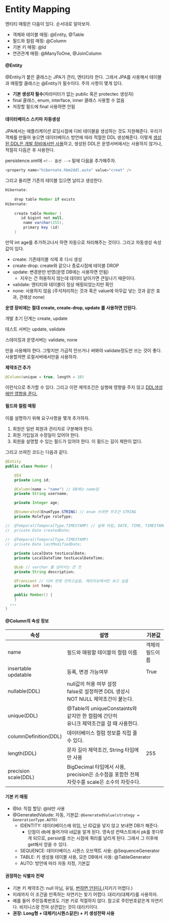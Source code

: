 # Entity Mapping



엔티티 매핑은 다음이 있다. 순서대로 알아보자.

- 객체와 테이블 매핑: @Entity, @Table
- 필드와 컬럼 매핑: @Column
- 기본 키 매핑: @Id
- 연관관계 매핑: @ManyToOne, @JoinColumn



#### @Entity

@Entity가 붙은 클래스는 JPA가 관리, 엔티티라 한다. 그래서 JPA를 사용해서 테이블과 매핑할 클래스는 @Entity가 필수이다. 주의 사항이 몇개 있다.

- **기본 생성자 필수**(파라미터가 없는 public 혹은 protectec 생성자)
- final 클래스, enum, interface, inner 클래스 사용할 수 없음
- 저장할 필드에 final 사용하면 안됨



#### 데이터베이스 스키마 자동생성

JPA에서는 애플리케이션 로딩시점에 디비 테이블을 생성하는 것도 지원해준다. 우리가 객체를 만들어 놓으면 데이터베이스 방언에 따라 적절한 DDL 생성해준다. 이렇게 <u>생성된 DDL은 개발 장비에서만 사용</u>하고, 생성된 DDL은 운영서버에서는 사용하지 않거나, 적절히 다듬은 후 사용한다.

persistence.xml에 `<!-- 옵션 -->` 밑에 다음을 추가해주자.

```java
<property name="hibernate.hbm2ddl.auto" value="creat" />
```

그리고 돌리면 기존의 테이블 있으면 날리고 생성한다.

```java
Hibernate: 
    
    drop table Member if exists
Hibernate: 
    
    create table Member (
       id bigint not null,
        name varchar(255),
        primary key (id)
    )
```

만약 int age를 추가하고나서 하면 자동으로 처리해주는 것이다. 그리고 자동생성 속성값이 있다.

- create: 기존테이블 삭제 후 다시 생성
- create-drop: create와 같으나 종료시점에 테이블 DROP
- update: 변경분만 반영(운영 DB에는 사용하면 안됨)
  - 지우는 건 허용하지 않는데 데이터 날아가면 큰일나기 때문이다.
- validate: 엔티티와 테이블이 정상 매핑되었는지만 확인
- none: 사용하지 않음  (주석처리하는 것과 혹은 value에 아무값 넣는 것과 같은 효과, 관례상 none)

**운영 장비에는 절대 create, create-drop, update 를 사용하면 안된다.**

개발 초기 단계는 create, update

테스트 서버는 update, validate

스테이징과 운영서버는 validate, none

만을 사용해야 한다. 그렇지만 가급적 안쓰거나 써봐야 validate정도만 쓰는 것이 좋다. 사용할꺼면 로컬서버에서만을 사용하자.



**제약조건 추가**

```java
@Column(unique = true, length = 10)
```

이런식으로 추가할 수 있다. 그리고 이런 제약조건은 실행에 영향을 주지 않고 <u>DDL생성에만 영향을 준다.</u>



#### 필드와 컬럼 매핑

이를 설명하기 위해 요구사항을 몇개 추가하자.

1. 회원은 일반 회원과 관리자로 구분해야 한다.
2. 회원 가입일과 수정일이 있어야 한다.
3. 회원을 설명할 수 있는 필드가 있어야 한다. 이 필드는 길이 제한이 없다.

그리고 쓰여진 코드는 다음과 같다.

```java
@Entity
public class Member {

	@Id
	private Long id;

	@Column(name = "name") // DB에는 name임
	private String username;

	private Integer age;

	@Enumerated(EnumType.STRING) // enum 쓰려면 무조건 STRING
	private RoleType roleType;

//	@Temporal(TemporalType.TIMESTAMP) // 날짜 타입, DATE, TIME, TIMESTAMP
//	private Date createdDate;

//	@Temporal(TemporalType.TIMESTAMP)
//	private Date lastModifiedDate;
  
  	private LocalDate testLocalDate;
	private LocalDateTime testLocalDateTime;

	@Lob // varchar 를 넘어서는 큰 것
	private String description;

	@Transient // 디비 반영 안하고싶음, 메모리상에서만 보고 싶음
	private int temp;

	public Member() {
	}
  ...
}
```



#### @Column의 속성 정보

| 속성                        | 설명                                       | 기본값      |
| ------------------------- | ---------------------------------------- | -------- |
| name                      | 필드와 매핑할 테이블의 컬럼 이름                       | 객체의 필드이름 |
| insertable<br />updatable | 등록, 변경 가능여부                              | True     |
| nullable(DDL)             | null값의 허용 여부 설정<br />false로 설정하면 DDL 생성시 NOT NULL 제약조건이 붙는다. |          |
| unique(DDL)               | @Table의 uniqueConstaints와 같지만 한 컬럼에 간단히<br />유니크 제약조건을 걸 때 사용한다. |          |
| columnDefinition(DDL)     | 데이터베이스 컬럼 정보를 직접 줄 수 있다.                 |          |
| length(DDL)               | 문자 길이 제약조건, String 타입에만 사용               | 255      |
| precision<br />scale(DDL) | BigDecimal 타입에서 사용, precision은 소수점을 포함한 전체 자릿수를 scale은 소수의 자릿수다. |          |



#### 기본 키 매핑

- @Id: 직접 할당: @Id만 사용
- @GeneratedValude: 자동, 기본값: `@GeneratedValue(strategy = GenerationType.AUTO)`
  - IDENTITY: 데이터베이스에 위임, 난 ID값을 넣지 않고 보내면 DB가 해준다.
    - 단점이 db에 들어가야 id값을 알게 된다. 영속성 컨텍스트에서 pk를 못다루게 되므로, persist를 쓰는 시점에 쿼리를 날리게 된다. 그래서 그 이후에 get해서 얻을 수 있다.
  - SEQUENCE: 데이터베이스 시퀀스 오브젝트 사용: @SequenceGenerator
  - TABLE: 키 생성용 테이블 사용, 모든 DB에서 사용: @TableGenerator
  - AUTO: 방언에 따라 자동 지정, 기본값



#### 권장하는 식별자 전략

- 기본 키 제약조건: null 아님, 유일, <u>변하면 안된다.</u>(지키기 어렵다.)
- 미래까지 이 조건을 만족하는 자연키는 찾기 어렵다. 대리키(대체키)를 사용하자.
- 예를 들어 주민등록번호도 기본 키로 적절하지 않다. 참고로 주민번호같은게 자연키다. 비지니스랑 전혀 상관없는 것이 대리키이다.
- **권장: Long형 + 대체키(시퀀스같은) +  키 생성전략 사용**